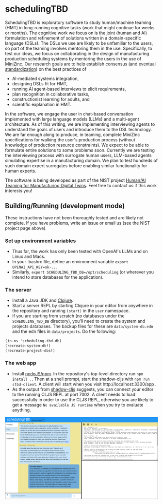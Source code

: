 # schedulingTBD

SchedulingTBD is exploratory software to study human/machine teaming (HMT) in long-running cognitive tasks (work that might continue for weeks or months).
The cognitive work we focus on is the joint (human and AI) formulation and refinement of solutions written in a domain-specific language (DSLs).
The DSLs we use are likely to be unfamiliar to the users, so part of the teaming involves mentoring them in the use.
Specifically, to test our ideas, we focus on collaborating in the design of manufacturing production scheduling systems by mentoring the users in the use of [MiniZinc](https://www.minizinc.org/).
Our research goals are to help establish consensus (and eventual [standardization](https://www.iso.org/committee/6794475.html)) on the best practices of
 * AI-mediated systems integration,
 * designing DSLs fit for HMT,
 * running AI agent-based interviews to elicit requirements,
 * plan recognition in collaborative tasks,
 * constructionist learning for adults, and
 * scientific explanation in HMT.

In the software, we engage the user in chat-based conversation implemented with large language models (LLMs) and a multi-agent architecture.
As of this writing, we are implementing interviewing agents to understand the goals of users and introduce them to the DSL technology.
We are far enough along to produce, in teaming, complete MiniZinc specifications for walking the user's production process (without knowledge of production resource constraints).
We expect to be able to formulate entire solutions to some problems soon.
Currently we are testing the interviewing process with surrogate human users, LLM-based agents simulating expertise in a manufacturing domain.
We plan to test hundreds of such domain expert surrogates before enabling similar functionality for human experts.

The software is being developed as part of the NIST project [Human/AI Teaming for Manufacturing Digital Twins](https://www.nist.gov/programs-projects/humanmachine-teaming-manufacturing-digital-twins).
Feel free to contact us if this work interests you!

## Building/Running (development mode)
   These instructions have not been thoroughly tested and are likely not complete. If you have problems, write an issue or email us (see the NIST project page above).

### Set up environment variables
  * Thus far, the work has only been tested with OpenAI's LLMs and on Linux and Macs.
  * In your .bashrc file, define an environment variable  `export OPENAI_API_KEY=sk-...`
  * Similarly, `export SCHEDULING_TBD_DB=/opt/scheduling` (or wherever you intend to store databases for the application).

### The server
  * Install a Java JDK and [Clojure](https://clojure.org/).
  * Start a server REPL by starting Clojure in your editor from anywhere in the repository and running `(start)` in the `user` namespace.
  * If you are starting from scratch (no databases under the `SCHEDULING_TBD_DB` directory), you'll need to create the system and projects databases.
	The backup files for these are `data/system-db.edn` and the edn files in `data/projects`. Do the following:

 ```
(in-ns 'scheduling-tbd.db)
(recreate-system-db!)
(recreate-project-dbs!)
 ```

### The web app
  * Install [nodeJS/npm](https://nodejs.org/en/).
	In the repository's top-level directory run `npm install .`. Then at a shell prompt, start the shadow-cljs with `npm run stbd-client`.
	A client will start when you visit http://localhost:3300/app .
  *	As the output from [shadow-cljs](https://github.com/thheller/shadow-cljs) suggests, you can connect your editor to the running CLJS REPL at port 7002.
	A client needs to load successfully in order to use the CLJS REPL, otherwise you are likely to get a message `No available JS runtime` when you try to evaluate anything.

![alt text](https://github.com/pdenno/schedulingTBD/blob/main/doc/tbd-screenshot-2024-11-20.png?raw=true)
